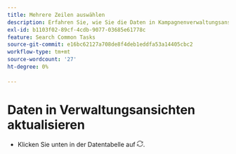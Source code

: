 ```yaml
---
title: Mehrere Zeilen auswählen
description: Erfahren Sie, wie Sie die Daten in Kampagnenverwaltungsansichten aktualisieren können.
exl-id: b1103f02-89cf-4cdb-9077-03685e61778c
feature: Search Common Tasks
source-git-commit: e16bc62127a708de8f4deb1eddfa53a14405cbc2
workflow-type: tm+mt
source-wordcount: '27'
ht-degree: 0%

---
```


# Daten in Verwaltungsansichten aktualisieren

* Klicken Sie unten in der Datentabelle auf ![Aktualisieren](/help/search-social-commerce/assets/refresh.png).

